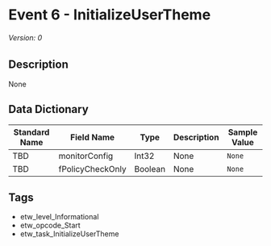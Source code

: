 # Event 6 - InitializeUserTheme
###### Version: 0

## Description
None

## Data Dictionary
|Standard Name|Field Name|Type|Description|Sample Value|
|---|---|---|---|---|
|TBD|monitorConfig|Int32|None|`None`|
|TBD|fPolicyCheckOnly|Boolean|None|`None`|

## Tags
* etw_level_Informational
* etw_opcode_Start
* etw_task_InitializeUserTheme